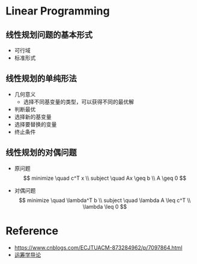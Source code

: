 # Linear Programming

## 线性规划问题的基本形式

+ 可行域
+ 标准形式

## 线性规划的单纯形法

+ 几何意义
  + 选择不同基变量的类型，可以获得不同的最优解
+ 判断最优
+ 选择新的基变量
+ 选择要替换的变量
+ 终止条件

## 线性规划的对偶问题

+ 原问题
  $$
  minimize \quad c^T x \\
  subject  \quad Ax \geq b \\
  A \geq 0
  $$
  

+ 对偶问题
  $$
  minimize \quad \lambda^T b \\
  subject  \quad \lambda A \leq c^T \\
  \lambda \leq 0
  $$
  



# Reference

+ https://www.cnblogs.com/ECJTUACM-873284962/p/7097864.html
+ [运筹学导论](https://item.jd.com/1361402585.html)

